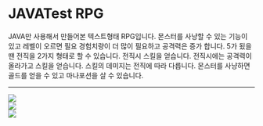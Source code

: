 # JAVATest RPG 
JAVA만 사용해서 만들어본 텍스트형태 RPG입니다. 
몬스터를 사냥할 수 있는 기능이 있고 레벨이 오르면 필요 경험치량이 더 많이 필요하고 공격력은 증가 합니다.
5가 됬을땐 전직을 2가지 형태로 할 수 있습니다.
전직시 스킬을 얻습니다. 전직시에는 공격력이 올라가고 스킬을 얻습니다. 스킬의 데미지는 전직에 따라 다릅니다.
몬스터를 사냥하면 골드를 얻을 수 있고 마나포션을 살 수 있습니다. 

---
<div>
<img src="https://i.imgur.com/Y5SvHIh.png">
</div>
  
<div>
<img src="https://i.imgur.com/P2gcPgO.png">
</div>
  
<div>
<img src="https://i.imgur.com/jsxXFwl.png">
</div>
